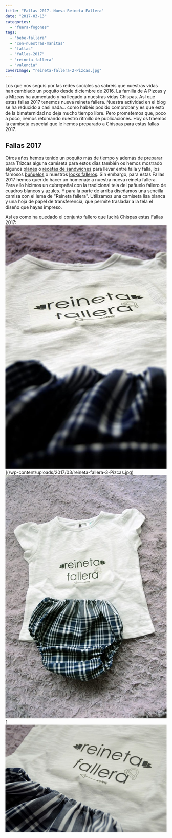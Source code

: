 ```yaml
---
title: "Fallas 2017. Nueva Reineta Fallera"
date: "2017-03-13"
categories:
  - "fuera-fogones"
tags:
  - "bebe-fallera"
  - "con-nuestras-manitas"
  - "fallas"
  - "fallas-2017"
  - "reineta-fallera"
  - "valencia"
coverImage: "reineta-fallera-2-Pizcas.jpg"
---
```


Los que nos seguís por las redes sociales ya sabreís que nuestras vidas han cambiado un poquito desde diciembre de 2016. La familia de A Pizcas y a Mizcas ha aumentado y ha llegado a nuestras vidas Chispas. Así que estas fallas 2017 tenemos nueva reineta fallera. Nuestra actividad en el blog se ha reducido a casi nada... como habéis podido comprobar y es que esto de la bimaternidad no deja mucho tiempo libre. Pero prometemos que, poco a poco, iremos retomando nuestro ritmillo de publicaciones. Hoy os traemos la camiseta especial que le hemos preparado a Chispas para estas fallas 2017.

## Fallas 2017

Otros años hemos tenido un poquito más de tiempo y además de preparar para Trizcas alguna camiseta para estos días también os hemos mostrado algunos [planes](/guia-para-las-fallas-2013-por-a-pizcas-y-a-mizcas/) o [recetas de sandwiches](/picnic-fallero-la-solucion-perfecta-para-comer-en-valencia-en-fallas/) para llevar entre falla y falla, los famosos [buñuelos](/bunuelos-de-calabaza/) o nuestros [looks falleros](/look-fallero/). Sin embargo, para estas Fallas 2017 hemos querido hacer un homenaje a nuestra nueva reineta fallera. Para ello hicimos un cubrepañal con la tradicional tela del pañuelo fallero de cuadros blancos y azules. Y para la parte de arriba diseñamos una sencilla camisa con el lema de "Reineta fallera". Utilizamos una camiseta lisa blanca y una hoja de papel de transferencia, que permite trasladar a la tela el diseño que hayas impreso.

Así es como ha quedado el conjunto fallero que lucirá Chispas estas Fallas 2017:![](images/reineta-fallera-3-Pizcas-681x1024.jpg)](/wp-content/uploads/2017/03/reineta-fallera-3-Pizcas.jpg) [![](images/reineta-fallera-1-Pizcas-681x1024.jpg)](/wp-content/uploads/2017/03/reineta-fallera-1-Pizcas.jpg) [![](images/reineta-fallera-2-Pizcas-1024x681.jpg)
